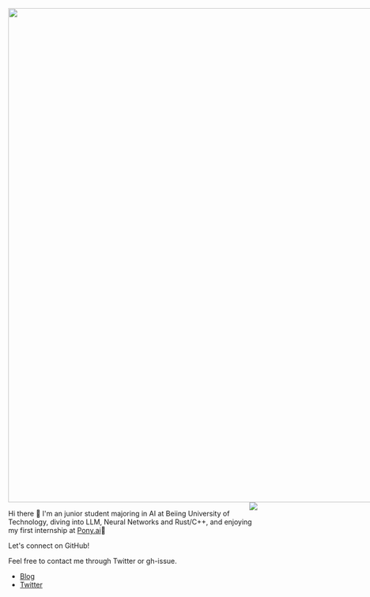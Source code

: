 <img width="1000" src="/assets/nagi.gif" style="max-width: 150%; height: auto;"> 

<a href="https://github.com/nagi-ovo?tab=repositories">
  <img style="max-width: 450px" align="right" src="https://gh-readme-stats-nagi.vercel.app/api?username=Nagi-ovo&show_icons=true&theme=transparent&hide_rank=true&hide_title=true&count_private=true&role=OWNER"/>
</a>

Hi there 👋  I'm an junior student majoring in AI at Beiing University of Technology, diving into LLM, Neural Networks and Rust/C++, and enjoying my first internship at [Pony.ai](https://www.pony.ai/?lang=en)🥹

Let's connect on GitHub!

Feel free to contact me through Twitter or gh-issue.

- [Blog](https://nagi.fun)
- [Twitter](https://twitter.com/Nag1ovo)

<!--
ORGANIZATION_MEMBER,COLLABORATOR
![Rust](https://img.shields.io/badge/Rust-000000?style=for-the-badge&logo=rust&logoColor=white)
![Python](https://img.shields.io/badge/python-3670A0?style=for-the-badge&logo=python&logoColor=ffdd54)
![C++](https://img.shields.io/badge/c++-%2300599C.svg?style=for-the-badge&logo=c%2B%2B&logoColor=white)
![JavaScript](https://img.shields.io/badge/javascript-%23323330.svg?style=for-the-badge&logo=javascript&logoColor=%23F7DF1E)
![React](https://img.shields.io/badge/react-%2320232a.svg?style=for-the-badge&logo=react&logoColor=%2361DAFB)
![Obsidian](https://img.shields.io/badge/Obsidian-%23483699.svg?style=for-the-badge&logo=obsidian&logoColor=white)
 <!-- ![Docker](https://img.shields.io/badge/docker-%230db7ed.svg?style=for-the-badge&logo=docker&logoColor=white)
-->


<div style="display:flex; flex-wrap:wrap; height: 200px;">
  <!--
  <img height="170" src="https://gh-readme-stats-nagi.vercel.app/api/top-langs/?username=Nagi-ovo&hide=css,scss,html,java,perl,jupyter%20notebook&layout=compact&langs_count=8&card_width=400" alt="Nagi-ovo's Language stats">
  <img height="170" src="https://gh-readme-stats-nagi.vercel.app/api?username=Nagi-ovo&show_icons=true&theme=transparent&count_private=true&role=OWNER,ORGANIZATION_MEMBER,COLLABORATOR" alt="Nagi's GitHub stats">
  -->
</div>

<!--
### I'm recently working on:</a>

 <div style="display: flex; flex-wrap: wrap; justify-content: space-around;">
  <a href="https://github.com/Open-BJUT/BJUT-Helper" style="flex: 0 0 48%;">
    <img align="center" src="https://github-readme-stats-git-main-nagi-ovo.vercel.app/api/pin/?username=Nagi-ovo&repo=BJUT-Helper" alt="BJUT-Helper">
  </a>
  <a href="https://github.com/Nagi-ovo/EZ4STU" style="flex: 0 0 48%;">
    <img align="center" src="https://github-readme-stats-git-main-nagi-ovo.vercel.app/api/pin/?username=Nagi-ovo&repo=EZ4STU" alt="EZ4STU">
  </a>  
  <a href="https://github.com/ytzfhqs/AAAMLP-CN" style="flex: 0 0 48%;">
    <img align="center" src="https://github-readme-stats-git-main-nagi-ovo.vercel.app/api/pin/?username=ytzfhqs&repo=AAAMLP-CN&show_owner=true" alt="ytzfhqs/AAAMLP-CN">
  </a>  
  <a href="https://github.com/Nagi-ovo/Cherno-CPP-Notes" style="flex: 0 0 48%;">
    <img align="center" src="https://github-readme-stats-git-main-nagi-ovo.vercel.app/api/pin/?username=Nagi-ovo&repo=Cherno-CPP-Notes"  alt="Nagi-ovo/Cherno-CPP-Notes">
  </a>  
</div>
-->

<!--START_SECTION:waka
![Code Time](http://img.shields.io/badge/Code%20Time-417%20hrs%2016%20mins-blue)

📊 **This Week I Spent My Time On** 

```text
💬 Programming Languages: 
Markdown                 51 mins             ██████████████████░░░░░░░   72.69 % 
C++                      5 mins              ██░░░░░░░░░░░░░░░░░░░░░░░   07.30 % 
Python                   5 mins              ██░░░░░░░░░░░░░░░░░░░░░░░   07.20 % 
C                        2 mins              █░░░░░░░░░░░░░░░░░░░░░░░░   02.87 % 
Other                    1 min               █░░░░░░░░░░░░░░░░░░░░░░░░   02.06 % 

🔥 Editors: 
Obsidian                 50 mins             ██████████████████░░░░░░░   70.23 % 
VS Code                  14 mins             █████░░░░░░░░░░░░░░░░░░░░   19.69 % 
CLion                    7 mins              ███░░░░░░░░░░░░░░░░░░░░░░   10.08 % 

💻 Operating System: 
Mac                      1 hr 11 mins        █████████████████████████   100.00 % 
```


 Last Updated on 12/01/2024 16:16:44 UTC
END_SECTION:waka-->


</div>









